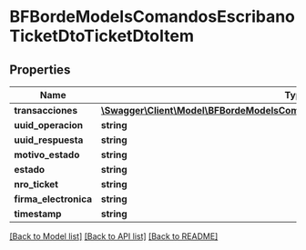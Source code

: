 # BFBordeModelsComandosEscribanoTicketDtoTicketDtoItem

## Properties
Name | Type | Description | Notes
------------ | ------------- | ------------- | -------------
**transacciones** | [**\Swagger\Client\Model\BFBordeModelsComandosEscribanoTicketDtoTransaccionDto[]**](BFBordeModelsComandosEscribanoTicketDtoTransaccionDto.md) |  | [optional] 
**uuid_operacion** | **string** |  | [optional] 
**uuid_respuesta** | **string** |  | [optional] 
**motivo_estado** | **string** |  | [optional] 
**estado** | **string** |  | [optional] 
**nro_ticket** | **string** |  | [optional] 
**firma_electronica** | **string** |  | [optional] 
**timestamp** | **string** |  | [optional] 

[[Back to Model list]](../../README.md#documentation-for-models) [[Back to API list]](../../README.md#documentation-for-api-endpoints) [[Back to README]](../../README.md)

